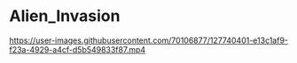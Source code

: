# Alien_Invasion


https://user-images.githubusercontent.com/70106877/127740401-e13c1af9-f23a-4929-a4cf-d5b549833f87.mp4

